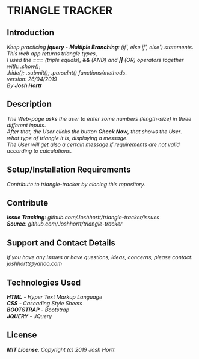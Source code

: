 # TRIANGLE TRACKER


## Introduction

_Keep practicing **jquery** - **Multiple Branching**: (if', else if', else') statements_.<br/>
_This web app returns triangle types_,<br/>
_I used the **===** (triple equals), **&&** (AND) and **||** (OR) operators together with: .show()_;<br/>
_.hide(); .submit(); .parseInt()  functions/methods_.<br/>
_version: 26/04/2019_<br/>
_By **Josh Hortt**_

## Description

_The Web-page asks the user to enter some numbers (length-size) in three different inputs_.<br/>
_After that, the User clicks the button **Check Now**, that shows the User_.<br/>
_what type of triangle it is, displaying a message_.<br/>
_The User will get also a certain message if requirements are not valid according to calculations_.

## Setup/Installation Requirements

_Contribute to triangle-tracker by cloning this repository_.

## Contribute

_**Issue Tracking**: github.com/Joshhortt/triangle-tracker/issues_<br/>
_**Source**: github.com/Joshhortt/triangle-tracker_

## Support and Contact Details

_If you have any issues or have questions, ideas, concerns, please contact: joshhortt@yahoo.com_

## Technologies Used

_**HTML** - Hyper Text Markup Language_<br/>
_**CSS** - Cascading Style Sheets_<br/>
_**BOOTSTRAP** - Bootstrap_</br>
_**JQUERY** - JQuery_

## License

_**MIT License**. Copyright (c) 2019 Josh Hortt_
